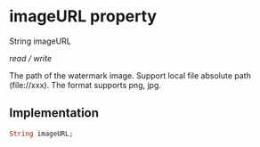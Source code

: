 


# imageURL property







String imageURL
  
_<span class="feature">read / write</span>_



<p>The path of the watermark image. Support local file absolute path (file://xxx). The format supports png, jpg.</p>



## Implementation

```dart
String imageURL;
```







